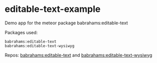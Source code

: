 editable-text-example
=====================

Demo app for the meteor package babrahams:editable-text

Packages used:

    babrahams:editable-text
    babrahams:editable-text-wysiwyg

Repos: [babrahams:editable-text](https://github.com/JackAdams/meteor-editable-text) and [babrahams:editable-text-wysiwyg](https://github.com/JackAdams/meteor-editable-text-wysiwyg)
